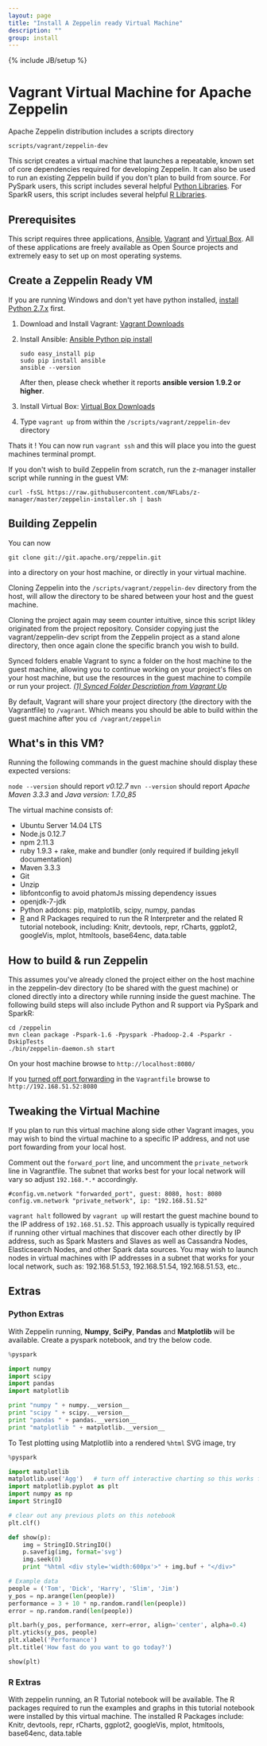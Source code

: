 ```yaml
---
layout: page
title: "Install A Zeppelin ready Virtual Machine"
description: ""
group: install
---
```

<!--
Licensed under the Apache License, Version 2.0 (the "License");
you may not use this file except in compliance with the License.
You may obtain a copy of the License at

http://www.apache.org/licenses/LICENSE-2.0

Unless required by applicable law or agreed to in writing, software
distributed under the License is distributed on an "AS IS" BASIS,
WITHOUT WARRANTIES OR CONDITIONS OF ANY KIND, either express or implied.
See the License for the specific language governing permissions and
limitations under the License.
-->
{% include JB/setup %}

# Vagrant Virtual Machine for Apache Zeppelin

<div id="toc"></div>

Apache Zeppelin distribution includes a scripts directory

 `scripts/vagrant/zeppelin-dev`

This script creates a virtual machine that launches a repeatable, known set of core dependencies required for developing Zeppelin.  It can also be used to run an existing Zeppelin build if you don't plan to build from source.
For PySpark users, this script includes several helpful [Python Libraries](#python-extras).
For SparkR users, this script includes several helpful [R Libraries](#r-extras).

## Prerequisites

This script requires three applications, [Ansible](http://docs.ansible.com/ansible/intro_installation.html#latest-releases-via-pip "Ansible"), [Vagrant](http://www.vagrantup.com "Vagrant") and [Virtual Box](https://www.virtualbox.org/ "Virtual Box").  All of these applications are freely available as Open Source projects and extremely easy to set up on most operating systems.

## Create a Zeppelin Ready VM

If you are running Windows and don't yet have python installed, [install Python 2.7.x](https://www.python.org/downloads/release/python-2710/) first.

1. Download and Install Vagrant:  [Vagrant Downloads](http://www.vagrantup.com/downloads.html)
2. Install Ansible:  [Ansible Python pip install](http://docs.ansible.com/ansible/intro_installation.html#latest-releases-via-pip)

    ```
    sudo easy_install pip
    sudo pip install ansible
    ansible --version
    ```
    After then, please check whether it reports **ansible version 1.9.2 or higher**.

3. Install Virtual Box: [Virtual Box Downloads](https://www.virtualbox.org/ "Virtual Box")
4. Type `vagrant up`  from within the `/scripts/vagrant/zeppelin-dev` directory

Thats it ! You can now run `vagrant ssh` and this will place you into the guest machines terminal prompt.

If you don't wish to build Zeppelin from scratch, run the z-manager installer script while running in the guest VM:

```
curl -fsSL https://raw.githubusercontent.com/NFLabs/z-manager/master/zeppelin-installer.sh | bash
```


## Building Zeppelin

You can now 

```
git clone git://git.apache.org/zeppelin.git
```

into a directory on your host machine, or directly in your virtual machine.

Cloning Zeppelin into the `/scripts/vagrant/zeppelin-dev` directory from the host, will allow the directory to be shared between your host and the guest machine.

Cloning the project again may seem counter intuitive, since this script likley originated from the project repository.  Consider copying just the vagrant/zeppelin-dev script from the Zeppelin project as a stand alone directory, then once again clone the specific branch you wish to build.

Synced folders enable Vagrant to sync a folder on the host machine to the guest machine, allowing you to continue working on your project's files on your host machine, but use the resources in the guest machine to compile or run your project. _[(1) Synced Folder Description from Vagrant Up](https://docs.vagrantup.com/v2/synced-folders/index.html)_

By default, Vagrant will share your project directory (the directory with the Vagrantfile) to `/vagrant`.  Which means you should be able to build within the guest machine after you
`cd /vagrant/zeppelin`


## What's in this VM?

Running the following commands in the guest machine should display these expected versions:

`node --version` should report *v0.12.7*
`mvn --version` should report *Apache Maven 3.3.3* and *Java version: 1.7.0_85*

The virtual machine consists of:

 - Ubuntu Server 14.04 LTS
 - Node.js 0.12.7
 - npm 2.11.3
 - ruby 1.9.3 + rake, make and bundler (only required if building jekyll documentation)
 - Maven 3.3.3
 - Git
 - Unzip
 - libfontconfig to avoid phatomJs missing dependency issues
 - openjdk-7-jdk
 - Python addons: pip, matplotlib, scipy, numpy, pandas
 - [R](https://www.r-project.org/) and R Packages required to run the R Interpreter and the related R tutorial notebook, including:  Knitr, devtools, repr, rCharts, ggplot2, googleVis, mplot, htmltools, base64enc, data.table

## How to build & run Zeppelin

This assumes you've already cloned the project either on the host machine in the zeppelin-dev directory (to be shared with the guest machine) or cloned directly into a directory while running inside the guest machine.  The following build steps will also include Python and R support via PySpark and SparkR:

```
cd /zeppelin
mvn clean package -Pspark-1.6 -Ppyspark -Phadoop-2.4 -Psparkr -DskipTests
./bin/zeppelin-daemon.sh start
```

On your host machine browse to `http://localhost:8080/`

If you [turned off port forwarding](#tweaking-the-virtual-machine) in the `Vagrantfile` browse to `http://192.168.51.52:8080`


## Tweaking the Virtual Machine

If you plan to run this virtual machine along side other Vagrant images, you may wish to bind the virtual machine to a specific IP address, and not use port fowarding from your local host.

Comment out the `forward_port` line, and uncomment the `private_network` line in Vagrantfile.  The subnet that works best for your local network will vary so adjust `192.168.*.*` accordingly.

```
#config.vm.network "forwarded_port", guest: 8080, host: 8080
config.vm.network "private_network", ip: "192.168.51.52"
```

`vagrant halt` followed by `vagrant up` will restart the guest machine bound to the IP address of `192.168.51.52`.
This approach usually is typically required if running other virtual machines that discover each other directly by IP address, such as Spark Masters and Slaves as well as Cassandra Nodes, Elasticsearch Nodes, and other Spark data sources.  You may wish to launch nodes in virtual machines with IP addresses in a subnet that works for your local network, such as: 192.168.51.53, 192.168.51.54, 192.168.51.53, etc..

## Extras
### Python Extras

With Zeppelin running, **Numpy**, **SciPy**, **Pandas** and **Matplotlib** will be available.  Create a pyspark notebook, and try the below code.

```python
%pyspark

import numpy
import scipy
import pandas
import matplotlib

print "numpy " + numpy.__version__
print "scipy " + scipy.__version__
print "pandas " + pandas.__version__
print "matplotlib " + matplotlib.__version__
```

To Test plotting using Matplotlib into a rendered `%html` SVG image, try

```python
%pyspark

import matplotlib
matplotlib.use('Agg')   # turn off interactive charting so this works for server side SVG rendering
import matplotlib.pyplot as plt
import numpy as np
import StringIO

# clear out any previous plots on this notebook
plt.clf()

def show(p):
    img = StringIO.StringIO()
    p.savefig(img, format='svg')
    img.seek(0)
    print "%html <div style='width:600px'>" + img.buf + "</div>"

# Example data
people = ('Tom', 'Dick', 'Harry', 'Slim', 'Jim')
y_pos = np.arange(len(people))
performance = 3 + 10 * np.random.rand(len(people))
error = np.random.rand(len(people))

plt.barh(y_pos, performance, xerr=error, align='center', alpha=0.4)
plt.yticks(y_pos, people)
plt.xlabel('Performance')
plt.title('How fast do you want to go today?')

show(plt)
```

### R Extras

With zeppelin running, an R Tutorial notebook will be available.  The R packages required to run the examples and graphs in this tutorial notebook were installed by this virtual machine.
The installed R Packages include: Knitr, devtools, repr, rCharts, ggplot2, googleVis, mplot, htmltools, base64enc, data.table
